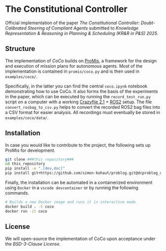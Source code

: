# The Constitutional Controller

Official implementation of the paper *The Constitutional Controller: Doubt-Calibrated Steering of Compliant Agents* submitted to *Knowledge Representation & Reasoning in Planning & Scheduling (KR&R in P&S) 2025*.

## Structure

The implementation of *CoCo* builds on [ProMis](https://github.com/HRI-EU/ProMis), a framework for the design and execution of mission plans for autonomous agents.
Most of the implementation is contained in `promis/coco.py` and is then used in `examples/coco/`.

Specifically, in the latter you can find the central `coco.ipynb` notebook demonstrating how to use CoCo.
It also forms the basis of the experiments in the paper, which can be executed by running the `record_test_run.py` script on a computer with a working [Crazyflie 2.1](https://www.bitcraze.io/products/old-products/crazyflie-2-1/) + [ROS2](docs.ros.org/en/rolling) setup.
The file `convert_rosbag_to_csv.py` helps to convert the recorded ROS2 bag files into a CSV format for easier analysis.
All recordings must eventually be stored in `examples/coco/data/`.

## Installation

In case you would like to contribute to the project, the following sets up ProMis for development.

```bash
git clone ###this repository###
cd this_repository
pip install -e ".[dev,doc]"
pip install git+https://github.com/simon-kohaut/problog.git@dcproblog_develop
```

Finally, the installation can be automated in a containerized environment using `Docker` in a `vscode devcontainer` or by running the following commands.

```bash
# Builds a new Docker image and runs it in interactive mode
docker build . -t coco
docker run -it coco
```

## License

We will open-source the implementation of CoCo upon acceptance under the *BSD-3-Clause License*.
